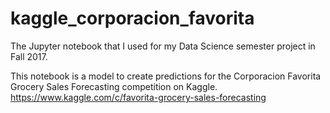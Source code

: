 # kaggle_corporacion_favorita
The Jupyter notebook that I used for my Data Science semester project in Fall 2017.

This notebook is a model to create predictions for the Corporacion Favorita Grocery Sales Forecasting competition on Kaggle.
https://www.kaggle.com/c/favorita-grocery-sales-forecasting
